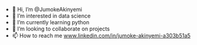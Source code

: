 - 👋 Hi, I’m @JumokeAkinyemi
- 👀 I’m interested in data science 
- 🌱 I’m currently learning python 
- 💞️ I’m looking to collaborate on projects 
- 📫 How to reach me www.linkedin.com/in/jumoke-akinyemi-a303b51a5 

<!---
JumokeAkinyemi/JumokeAkinyemi is a ✨ special ✨ repository because its `README.md` (this file) appears on your GitHub profile.
You can click the Preview link to take a look at your changes.
--->
